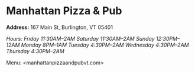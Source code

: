 # Manhattan Pizza & Pub

**Address:** 167 Main St, Burlington, VT 05401

*Hours:* 
_Friday  	11:30AM–2AM
Saturday	11:30AM–2AM
Sunday  	12:30PM–12AM
Monday  	8PM–1AM
Tuesday 	4:30PM–2AM
Wednesday	4:30PM–2AM
Thursday	4:30PM–2AM_


Menu: <manhattanpizzaandpubvt.com>